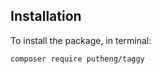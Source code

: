 Installation
------------

To install the package, in terminal:

```
composer require putheng/taggy
```
